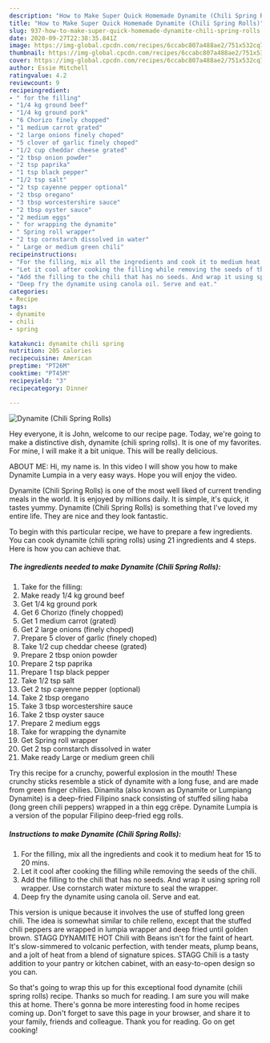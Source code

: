 ```yaml
---
description: "How to Make Super Quick Homemade Dynamite (Chili Spring Rolls)"
title: "How to Make Super Quick Homemade Dynamite (Chili Spring Rolls)"
slug: 937-how-to-make-super-quick-homemade-dynamite-chili-spring-rolls
date: 2020-09-27T22:38:35.841Z
image: https://img-global.cpcdn.com/recipes/6ccabc807a488ae2/751x532cq70/dynamite-chili-spring-rolls-recipe-main-photo.jpg
thumbnail: https://img-global.cpcdn.com/recipes/6ccabc807a488ae2/751x532cq70/dynamite-chili-spring-rolls-recipe-main-photo.jpg
cover: https://img-global.cpcdn.com/recipes/6ccabc807a488ae2/751x532cq70/dynamite-chili-spring-rolls-recipe-main-photo.jpg
author: Essie Mitchell
ratingvalue: 4.2
reviewcount: 9
recipeingredient:
- " for the filling"
- "1/4 kg ground beef"
- "1/4 kg ground pork"
- "6 Chorizo finely chopped"
- "1 medium carrot grated"
- "2 large onions finely choped"
- "5 clover of garlic finely choped"
- "1/2 cup cheddar cheese grated"
- "2 tbsp onion powder"
- "2 tsp paprika"
- "1 tsp black pepper"
- "1/2 tsp salt"
- "2 tsp cayenne pepper optional"
- "2 tbsp oregano"
- "3 tbsp worcestershire sauce"
- "2 tbsp oyster sauce"
- "2 medium eggs"
- " for wrapping the dynamite"
- " Spring roll wrapper"
- "2 tsp cornstarch dissolved in water"
- " Large or medium green chili"
recipeinstructions:
- "For the filling, mix all the ingredients and cook it to medium heat for 15 to 20 mins."
- "Let it cool after cooking the filling while removing the seeds of the chili."
- "Add the filling to the chili that has no seeds. And wrap it using spring roll wrapper. Use cornstarch water mixture to seal the wrapper."
- "Deep fry the dynamite using canola oil. Serve and eat."
categories:
- Recipe
tags:
- dynamite
- chili
- spring

katakunci: dynamite chili spring 
nutrition: 205 calories
recipecuisine: American
preptime: "PT26M"
cooktime: "PT45M"
recipeyield: "3"
recipecategory: Dinner

---
```



![Dynamite (Chili Spring Rolls)](https://img-global.cpcdn.com/recipes/6ccabc807a488ae2/751x532cq70/dynamite-chili-spring-rolls-recipe-main-photo.jpg)

Hey everyone, it is John, welcome to our recipe page. Today, we're going to make a distinctive dish, dynamite (chili spring rolls). It is one of my favorites. For mine, I will make it a bit unique. This will be really delicious.

ABOUT ME: Hi, my name is. In this video I will show you how to make Dynamite Lumpia in a very easy ways. Hope you will enjoy the video.

Dynamite (Chili Spring Rolls) is one of the most well liked of current trending meals in the world. It is enjoyed by millions daily. It is simple, it's quick, it tastes yummy. Dynamite (Chili Spring Rolls) is something that I've loved my entire life. They are nice and they look fantastic.


To begin with this particular recipe, we have to prepare a few ingredients. You can cook dynamite (chili spring rolls) using 21 ingredients and 4 steps. Here is how you can achieve that.

<!--inarticleads1-->

##### The ingredients needed to make Dynamite (Chili Spring Rolls):

1. Take  for the filling:
1. Make ready 1/4 kg ground beef
1. Get 1/4 kg ground pork
1. Get 6 Chorizo (finely chopped)
1. Get 1 medium carrot (grated)
1. Get 2 large onions (finely choped)
1. Prepare 5 clover of garlic (finely choped)
1. Take 1/2 cup cheddar cheese (grated)
1. Prepare 2 tbsp onion powder
1. Prepare 2 tsp paprika
1. Prepare 1 tsp black pepper
1. Take 1/2 tsp salt
1. Get 2 tsp cayenne pepper (optional)
1. Take 2 tbsp oregano
1. Take 3 tbsp worcestershire sauce
1. Take 2 tbsp oyster sauce
1. Prepare 2 medium eggs
1. Take  for wrapping the dynamite
1. Get  Spring roll wrapper
1. Get 2 tsp cornstarch dissolved in water
1. Make ready  Large or medium green chili


Try this recipe for a crunchy, powerful explosion in the mouth! These crunchy sticks resemble a stick of dynamite with a long fuse, and are made from green finger chilies. Dinamita (also known as Dynamite or Lumpiang Dynamite) is a deep-fried Filipino snack consisting of stuffed siling haba (long green chili peppers) wrapped in a thin egg crêpe. Dynamite Lumpia is a version of the popular Filipino deep-fried egg rolls. 

<!--inarticleads2-->

##### Instructions to make Dynamite (Chili Spring Rolls):

1. For the filling, mix all the ingredients and cook it to medium heat for 15 to 20 mins.
1. Let it cool after cooking the filling while removing the seeds of the chili.
1. Add the filling to the chili that has no seeds. And wrap it using spring roll wrapper. Use cornstarch water mixture to seal the wrapper.
1. Deep fry the dynamite using canola oil. Serve and eat.


This version is unique because it involves the use of stuffed long green chili. The idea is somewhat similar to chile relleno, except that the stuffed chili peppers are wrapped in lumpia wrapper and deep fried until golden brown. STAGG DYNAMITE HOT Chili with Beans isn&#39;t for the faint of heart. It&#39;s slow-simmered to volcanic perfection, with tender meats, plump beans, and a jolt of heat from a blend of signature spices. STAGG Chili is a tasty addition to your pantry or kitchen cabinet, with an easy-to-open design so you can. 

So that's going to wrap this up for this exceptional food dynamite (chili spring rolls) recipe. Thanks so much for reading. I am sure you will make this at home. There's gonna be more interesting food in home recipes coming up. Don't forget to save this page in your browser, and share it to your family, friends and colleague. Thank you for reading. Go on get cooking!
